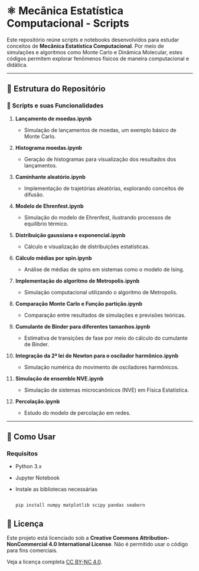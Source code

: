 # ⚛️ Mecânica Estatística Computacional - Scripts

Este repositório reúne scripts e notebooks desenvolvidos para estudar conceitos de **Mecânica Estatística Computacional**. Por meio de simulações e algoritmos como Monte Carlo e Dinâmica Molecular, estes códigos permitem explorar fenômenos físicos de maneira computacional e didática.

---

## 🌌 Estrutura do Repositório

### 📂 **Scripts e suas Funcionalidades**
1. **Lançamento de moedas.ipynb**  
   - Simulação de lançamentos de moedas, um exemplo básico de Monte Carlo.
   
2. **Histograma moedas.ipynb**  
   - Geração de histogramas para visualização dos resultados dos lançamentos.

3. **Caminhante aleatório.ipynb**  
   - Implementação de trajetórias aleatórias, explorando conceitos de difusão.

4. **Modelo de Ehrenfest.ipynb**  
   - Simulação do modelo de Ehrenfest, ilustrando processos de equilíbrio térmico.

5. **Distribuição gaussiana e exponencial.ipynb**  
   - Cálculo e visualização de distribuições estatísticas.

6. **Cálculo médias por spin.ipynb**  
   - Análise de médias de spins em sistemas como o modelo de Ising.

7. **Implementação do algoritmo de Metropolis.ipynb**  
   - Simulação computacional utilizando o algoritmo de Metropolis.

8. **Comparação Monte Carlo e Função partição.ipynb**  
   - Comparação entre resultados de simulações e previsões teóricas.

9. **Cumulante de Binder para diferentes tamanhos.ipynb**  
   - Estimativa de transições de fase por meio do cálculo do cumulante de Binder.

10. **Integração da 2ª lei de Newton para o oscilador harmônico.ipynb**  
    - Simulação numérica do movimento de osciladores harmônicos.

11. **Simulação de ensemble NVE.ipynb**  
    - Simulação de sistemas microcanônicos (NVE) em Física Estatística.

12. **Percolação.ipynb**  
    - Estudo do modelo de percolação em redes.

---

## 🚀 Como Usar

### **Requisitos**
- Python 3.x
- Jupyter Notebook
- Instale as bibliotecas necessárias
  
  ```bash
  
  pip install numpy matplotlib scipy pandas seaborn


## 📄 Licença

Este projeto está licenciado sob a **Creative Commons Attribution-NonCommercial 4.0 International License**. Não é permitido usar o código para fins comerciais.

Veja a licença completa [CC BY-NC 4.0](/creativecommons.org/licenses/by-nc/4.0/deed.pt-br).
